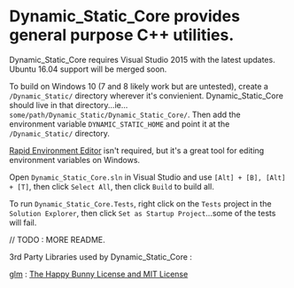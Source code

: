 # Dynamic_Static_Core provides general purpose C++ utilities.

Dynamic_Static_Core requires Visual Studio 2015 with the latest updates.
Ubuntu 16.04 support will be merged soon.

To build on Windows 10 (7 and 8 likely work but are untested), create a `/Dynamic_Static/` directory wherever it's convienient.
Dynamic_Static_Core should live in that directory...ie... `some/path/Dynamic_Static/Dynamic_Static_Core/`.
Then add the environment variable `DYNAMIC_STATIC_HOME` and point it at the `/Dynamic_Static/` directory.

[Rapid Environment Editor](https://www.rapidee.com/en/about) isn't required, but it's a great tool for editing environment variables on Windows.

Open `Dynamic_Static_Core.sln` in Visual Studio and use `[Alt] + [B], [Alt] + [T]`, then click `Select All`, then click `Build` to build all.

To run `Dynamic_Static_Core.Tests`, right click on the `Tests` project in the `Solution Explorer`, then click `Set as Startup Project`...some of the tests will fail.

// TODO : MORE README.

3rd Party Libraries used by Dynamic_Static_Core :

[glm](http://glm.g-truc.net/0.9.8/index.html) : [The Happy Bunny License and MIT License](http://glm.g-truc.net/copying.txt)
